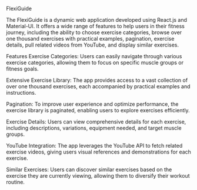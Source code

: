 FlexiGuide

The FlexiGuide is a dynamic web application developed using React.js and Material-UI. It offers a wide range of features to help users in their fitness journey, including the ability to choose exercise categories, browse over one thousand exercises with practical examples, pagination, exercise details, pull related videos from YouTube, and display similar exercises.

Features
Exercise Categories: Users can easily navigate through various exercise categories, allowing them to focus on specific muscle groups or fitness goals.

Extensive Exercise Library: The app provides access to a vast collection of over one thousand exercises, each accompanied by practical examples and instructions.

Pagination: To improve user experience and optimize performance, the exercise library is paginated, enabling users to explore exercises efficiently.

Exercise Details: Users can view comprehensive details for each exercise, including descriptions, variations, equipment needed, and target muscle groups.

YouTube Integration: The app leverages the YouTube API to fetch related exercise videos, giving users visual references and demonstrations for each exercise.

Similar Exercises: Users can discover similar exercises based on the exercise they are currently viewing, allowing them to diversify their workout routine.
